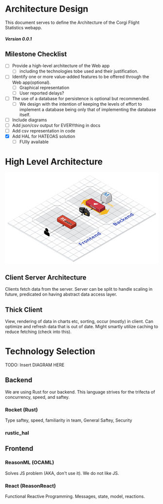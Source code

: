 # Architecture Design
This document serves to define the Architecture of the Corgi Flight Statistics webapp.
##### Version 0.0.1
## Milestone Checklist

- [ ] Provide a high-level architecture of the Web app
    - [ ] including the technologies tobe used and their justification.
- [ ] Identify one or more value-added features to be offered through the Web app(optional).
    - [ ] Graphical representation
    - [ ] User reported delays?
- [ ] The use of a database for persistence is optional but recommended.
    - [ ] We design with the intention of keeping the levels of effort to implement a database being only that of implementing the database itself.
- [ ] Include diagrams
- [ ] Add json/csv output for EVERYthing in docs
- [ ] Add csv representation in code
- [x] Add HAL for HATEOAS solution
    - [ ] FUlly available

# High Level Architecture
![Architecture Diagram](CorgisFlightStatisticsDiagram.svg)
## Client Server Architecture
Clients fetch data from the server. Server can be split to handle scaling in future, predicated on having abstract data access layer.

## Thick Client
View, rendering of data in charts etc, sorting, occur (mostly) in client. Can optimize and refresh data that is out of date. Might smartly utilize caching to reduce fetching (check into this).

# Technology Selection
TODO: Insert DIAGRAM HERE

## Backend
We are using Rust for our backend. This language strives for the trifecta of concurrency, speed, and saftey. 
### Rocket (Rust)
Type saftey, speed, familiarity in team, General Saftey, Security

### rustic_hal


## Frontend

### ReasonML (OCAML)
Solves JS problem (AKA, don't use it). We do not like JS.

### React (ReasonReact)
Functional Reactive Programming. Messages, state, model, reactions.


